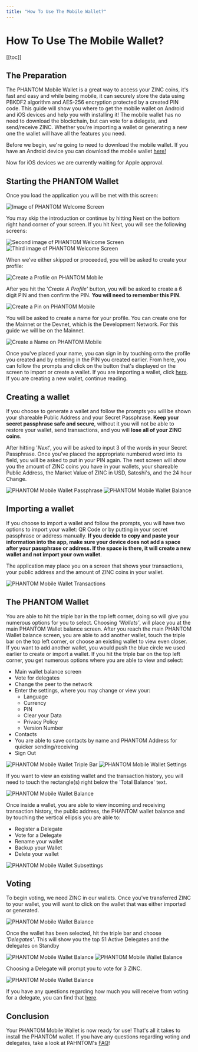 ```yaml
---
title: "How To Use The Mobile Wallet?"
---
```


# How To Use The Mobile Wallet?

[[toc]]

## The Preparation

The PHANTOM Mobile Wallet is a great way to access your ZINC coins, it's fast and easy and while being mobile, it can securely store the data using PBKDF2 algorithm and AES-256 encryption protected by a created PIN code. This guide will show you where to get the mobile wallet on Android and iOS devices and help you with installing it! The mobile wallet has no need to download the blockchain, but can vote for a delegate, and send/receive ZINC. Whether you're importing a wallet or generating a new one the wallet will have all the features you need.

Before we begin, we're going to need to download the mobile wallet. If you have an Android device you can download the mobile wallet [here!](https://play.google.com/store/apps/details?id=io.ark.wallet.mobile&hl=en_US)

Now for iOS devices we are currently waiting for Apple approval.


## Starting the PHANTOM Wallet

Once you load the application you will be met with this screen:

![Image of PHANTOM Welcome Screen](./assets/how-to-use-the-mobile-wallet/arkWallet.png)

You may skip the introduction or continue by hitting Next on the bottom right hand corner of your screen. If you hit Next, you will see the following screens:

![Second image of PHANTOM Welcome Screen](./assets/how-to-use-the-mobile-wallet/arkWallet2.png)       ![Third image of PHANTOM Welcome Screen](./assets/how-to-use-the-mobile-wallet/arkWallet3.png)

When we've either skipped or proceeded, you will be asked to create your profile:

![Create a Profile on PHANTOM Mobile](./assets/how-to-use-the-mobile-wallet/arkWallet4.png)

After you hit the '*Create A Profile*' button, you will be asked to create a 6 digit PIN and then confirm the PIN.
**You will need to remember this PIN**.

![Create a Pin on PHANTOM Mobile](./assets/how-to-use-the-mobile-wallet/arkWallet5.png)

You will be asked to create a name for your profile. You can create one for the Mainnet or the Devnet, which is the Development Network. For this guide we will be on the Mainnet.

![Create a Name on PHANTOM Mobile](./assets/how-to-use-the-mobile-wallet/arkWallet6.png)

Once you've placed your name, you can sign in by touching onto the profile you created and by entering in the PIN you created earlier. From here, you can follow the prompts and click on the button that's displayed on the screen to import or create a wallet. If you are importing a wallet, click [here](#importWallet). If you are creating a new wallet, continue reading.

## Creating a wallet

If you choose to generate a wallet and follow the prompts you will be shown your shareable Public Address and your Secret Passphrase. **Keep your secret passphrase safe and secure**, without it you will not be able to restore your wallet, send transactions, and you will **lose all of your ZINC coins**.

After hitting '*Next*', you will be asked to input 3 of the words in your Secret Passphrase. Once you've placed the appropriate numbered word into its field, you will be asked to put in your PIN again. The next screen will show you the amount of ZINC coins you have in your wallets, your shareable Public Address, the Market Value of ZINC in USD, Satoshi's, and the 24 hour Change.

![PHANTOM Mobile Wallet Passphrase](./assets/how-to-use-the-mobile-wallet/arkWallet8.png)             ![PHANTOM Mobile Wallet Balance](./assets/how-to-use-the-mobile-wallet/arkWallet9.png)

## Importing a wallet

If you choose to import a wallet and follow the prompts, you will have two options to import your wallet: QR Code or by putting in your secret passphrase or address manually.
**If you decide to copy and paste your information into the app, make sure your device does not add a space after your passphrase or address. If the space is there, it will create a new wallet and not import your own wallet**.

The application may place you on a screen that shows your transactions, your public address and the amount of ZINC coins in your wallet.

![PHANTOM Mobile Wallet Transactions](./assets/how-to-use-the-mobile-wallet/arkWallet10.png)

## The PHANTOM Wallet

You are able to hit the triple bar in the top left corner, doing so will give you numerous options for you to select. Choosing *'Wallets'*, will place you at the main PHANTOM Wallet balance screen. After you reach the main PHANTOM Wallet balance screen, you are able to add another wallet, touch the triple bar on the top left corner, or choose an existing wallet to view even closer.
If you want to add another wallet, you would push the blue circle we used earlier to create or import a wallet.
If you hit the triple bar on the top left corner, you get numerous options where you are able to view and select:
- Main wallet balance screen
- Vote for delegates
- Change the peer to the network
- Enter the settings, where you may change or view your:
  - Language
  - Currency
  - PIN
  - Clear your Data
  - Privacy Policy
  - Version Number
 - Contacts
  - You are able to save contacts by name and PHANTOM Address for quicker sending/receiving
 - Sign Out

![PHANTOM Mobile Wallet Triple Bar](./assets/how-to-use-the-mobile-wallet/arkWallet13.png)            ![PHANTOM Mobile Wallet Settings](./assets/how-to-use-the-mobile-wallet/arkWallet12.png)

If you want to view an existing wallet and the transaction history, you will need to touch the rectangle(s) right below the 'Total Balance' text.

![PHANTOM Mobile Wallet Balance](./assets/how-to-use-the-mobile-wallet/arkWallet14.png)

Once inside a wallet, you are able to view incoming and receiving transaction history, the public address, the PHANTOM wallet balance and by touching the vertical ellipsis you are able to:
- Register a Delegate
- Vote for a Delegate
- Rename your wallet
- Backup your Wallet
- Delete your wallet

![PHANTOM Mobile Wallet Subsettings](./assets/how-to-use-the-mobile-wallet/arkWallet15.png)

## Voting

To begin voting, we need ZINC in our wallets. Once you've transferred ZINC to your wallet, you will want to click on the wallet that was either imported or generated.

![PHANTOM Mobile Wallet Balance](./assets/how-to-use-the-mobile-wallet/arkWallet14.png)

Once the wallet has been selected, hit the triple bar and choose *'Delegates'*. This will show you the top 51 Active Delegates and the delegates on Standby

![PHANTOM Mobile Wallet Balance](./assets/how-to-use-the-mobile-wallet/arkWallet16.png)               ![PHANTOM Mobile Wallet Balance](./assets/how-to-use-the-mobile-wallet/arkWallet17.png)

Choosing a Delegate will prompt you to vote for 3 ZINC.

![PHANTOM Mobile Wallet Balance](./assets/how-to-use-the-mobile-wallet/arkWallet18.png)

If you have any questions regarding how much you will receive from voting for a delegate, you can find that [here](http://calculator.reconnico.com/).

## Conclusion

Your PHANTOM Mobile Wallet is now ready for use! That's all it takes to install the PHANTOM wallet. If you have any questions regarding voting and delegates, take a look at PAHNTOM's [FAQ](https://blog.ark.io/ark-frequently-asked-questions-faq-bcb90a0537cc)!
